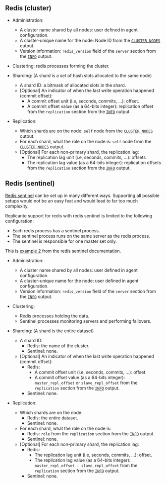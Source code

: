 ## Redis (cluster)
* Administration:
  * A cluster name shared by all nodes: user defined in agent configuration.
  * A cluster-unique name for the node: Node ID from the [`CLUSTER NODES`](https://redis.io/commands/cluster-nodes) output.
  * Version information: `redis_version` field of the `server` section from the [`INFO`](https://redis.io/commands/info) output.

* Clustering: redis processes forming the cluster.

* Sharding: (A shard is a set of hash slots allocated to the same node)
  * A shard ID: a bitmask of allocated slots in the shard.
  * [Optional] An indicator of when the last write operation happened (commit offset):
    * A commit offset unit (i.e, seconds, commits, ...): offset.
    * A commit offset value (as a 64-bits integer): replication offset from the `replication` section from the [`INFO`](https://redis.io/commands/info) output.

* Replication:
  * Which shards are on the node: `self` node from the [`CLUSTER NODES`](https://redis.io/commands/cluster-nodes) output.
  * For each shard, what the role on the node is: `self` node from the [`CLUSTER NODES`](https://redis.io/commands/cluster-nodes) output.
  * [Optional] For each non-primary shard, the replication lag:
    * The replication lag unit (i.e, seconds, commits, ...): offsets
    * The replication lag value (as a 64-bits integer): replication offsets from the `replication` section from the [`INFO`](https://redis.io/commands/info) output.


## Redis (sentinel)
[Redis sentinel](https://redis.io/topics/sentinel) can be set up in many different ways.
Supporting all possible setups would not be an easy feat and would lead to far too much complexity.

Replicante support for redis with redis sentinel is limited to the following configuration:

  * Each redis process has a sentinel process.
  * The sentinel process runs on the same server as the redis process.
  * The sentinel is responsible for one master set only.

This is [example 2](https://redis.io/topics/sentinel#example-2-basic-setup-with-three-boxes)
from the redis sentinel documentation.


* Administration:
  * A cluster name shared by all nodes: user defined in agent configuration.
  * A cluster-unique name for the node: user defined in agent configuration.
  * Version information: `redis_version` field of the `server` section from the [`INFO`](https://redis.io/commands/info) output.

* Clustering:
  * Redis processes holding the data.
  * Sentinel processes monitoring servers and performing failovers.

* Sharding: (A shard is the entire dataset)
  * A shard ID:
    * Redis: the name of the cluster.
    * Sentinel: none.
  * [Optional] An indicator of when the last write operation happened (commit offset):
    * Redis:
      * A commit offset unit (i.e, seconds, commits, ...): offset.
      * A commit offset value (as a 64-bits integer): `master_repl_offset` or `slave_repl_offset` from the `replication` section from the [`INFO`](https://redis.io/commands/info) output.
    * Sentinel: none.

* Replication:
  * Which shards are on the node:
    * Redis: the entire dataset.
    * Sentinel: none.
  * For each shard, what the role on the node is:
    * Redis: `role` from the `replication` section from the [`INFO`](https://redis.io/commands/info) output.
    * Sentinel: none.
  * [Optional] For each non-primary shard, the replication lag:
    * Redis:
      * The replication lag unit (i.e, seconds, commits, ...): offset.
      * The replication lag value (as a 64-bits integer): `master_repl_offset - slave_repl_offset` from the `replication` section from the [`INFO`](https://redis.io/commands/info) output.
    * Sentinel: none.
